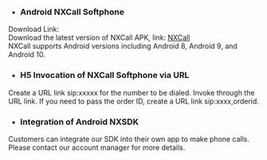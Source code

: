 * ### **Android NXCall Softphone**
Download Link:  
	Download the latest version of NXCall APK, link: [NXCall](http://as01.nxcloud.com/soft/nxcall.apk "NXCall")  
	NXCall supports Android versions including Android 8, Android 9, and Android 10.

* ### **H5 Invocation of NXCall Softphone via URL**
Create a URL link sip:xxxxx for the number to be dialed.
Invoke through the URL link.
If you need to pass the order ID, create a URL link sip:xxxx,orderid.

* ### **Integration of Android NXSDK**
Customers can integrate our SDK into their own app to make phone calls.
Please contact our account manager for more details.